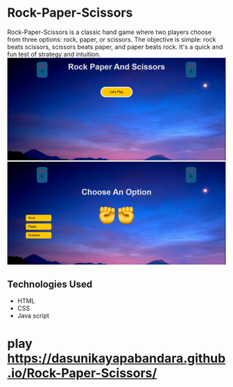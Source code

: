 # Rock-Paper-Scissors
Rock-Paper-Scissors is a classic hand game where two players choose from three options: rock, paper, or scissors. The objective is simple: rock beats scissors, scissors beats paper, and paper beats rock. It's a quick and fun test of strategy and intuition.
![Alt text](image1.png)
![Alt text](image2.png)

## Technologies Used
  - HTML
  - CSS
  - Java script

   # play https://dasunikayapabandara.github.io/Rock-Paper-Scissors/
